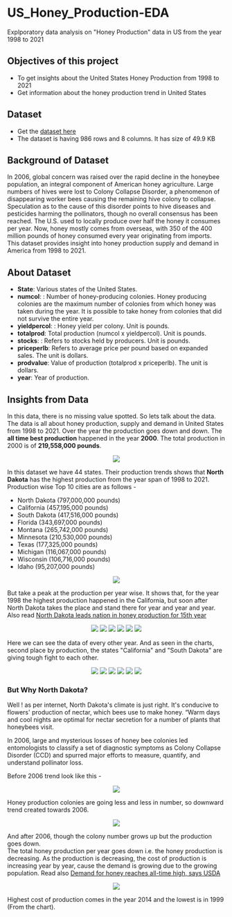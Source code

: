 # US_Honey_Production-EDA
Explporatory data analysis on "Honey Production" data in US from the year 1998 to 2021
## Objectives of this project
- To get insights about the United States Honey Production from 1998 to 2021
- Get information about the honey production trend in United States

## Dataset
- Get the [dataset here](https://github.com/avinabagh98/US_Honey_Production-EDA/blob/66fbc4963f445d44990cb4e432af162564ebdcf8/honeyproduction%201998-2021.csv)
- The dataset is having 986 rows and 8 columns. It has size of 49.9 KB

## Background of Dataset
In 2006, global concern was raised over the rapid decline in the honeybee
population, an integral component of American honey agriculture. Large
numbers of hives were lost to Colony Collapse Disorder, a phenomenon of
disappearing worker bees causing the remaining hive colony to collapse.
Speculation as to the cause of this disorder points to hive diseases and
pesticides harming the pollinators, though no overall consensus has been
reached. The U.S. used to locally produce over half the honey it consumes
per year. Now, honey mostly comes from overseas, with 350 of the 400
million pounds of honey consumed every year originating from imports. This dataset provides insight into honey production supply and demand in
America from 1998 to 2021.

## About Dataset
- **State**: Various states of the United States.
- **numcol**: : Number of honey-producing colonies. Honey producing colonies
are the maximum number of colonies from which honey was taken during
the year. It is possible to take honey from colonies that did not survive the
entire year.
- **yieldpercol**: : Honey yield per colony. Unit is pounds.
- **totalprod**: Total production (numcol x yieldpercol). Unit is pounds.
- **stocks**: : Refers to stocks held by producers. Unit is pounds.
- **priceperlb**: Refers to average price per pound based on expanded sales. The
unit is dollars.
- **prodvalue**: Value of production (totalprod x priceperlb). The unit is dollars.
- **year**: Year of production.

## Insights from Data
In this data, there is no missing value spotted. So lets talk about the data.
The data is all about honey production, supply and demand in United States from 1998 to 2021. Over the year the production goes down and down.
The **all time best production** happened in the year **2000**. The total production in 2000 is of **219,558,000 pounds**.<br>
<p align ="center">
<img src = "https://github.com/avinabagh98/US_Honey_Production-EDA/blob/main/1.png"/>
</p>

In this dataset we have 44 states. Their production trends shows that **North Dakota** has the highest production from the year span of 1998 to 2021.
Production wise Top  10 cities are as follows - 
- North Dakota    (797,000,000 pounds)
- California      (457,195,000 pounds)
- South Dakota    (417,516,000 pounds)
- Florida         (343,697,000 pounds)
- Montana         (265,742,000 pounds)
- Minnesota       (210,530,000 pounds)
- Texas           (177,325,000 pounds)
- Michigan        (116,067,000 pounds)
- Wisconsin       (106,716,000 pounds)
- Idaho            (95,207,000 pounds)

<p align ="center">
<img src = "https://github.com/avinabagh98/US_Honey_Production-EDA/blob/main/2.png"/>
</p>

But take a peak at the production per year wise. It shows that, for the year 1998 the highest production happened in the California, but soon after North Dakota
takes the place and stand there for year and year and year. Also read [North Dakota leads nation in honey production for 15th year](https://apnews.com/article/5749289cc5ee41cf83c5e8a59825e3ac)

<p align ="center">
<img src = "https://github.com/avinabagh98/US_Honey_Production-EDA/blob/main/3a.png"/>
<img src = "https://github.com/avinabagh98/US_Honey_Production-EDA/blob/main/3b.png"/>
<img src = "https://github.com/avinabagh98/US_Honey_Production-EDA/blob/main/3c.png"/>
<img src = "https://github.com/avinabagh98/US_Honey_Production-EDA/blob/main/3d.png"/>
<img src = "https://github.com/avinabagh98/US_Honey_Production-EDA/blob/main/3e.png"/>
<img src = "https://github.com/avinabagh98/US_Honey_Production-EDA/blob/main/3f.png"/>
</p>

Here we can see the data of every other year. And as seen in the charts, second place by production, the states "California" and "South Dakota" are giving tough
fight to each other.

<p align ="center">
<img src = "https://github.com/avinabagh98/US_Honey_Production-EDA/blob/main/3g.png"/>
<img src = "https://github.com/avinabagh98/US_Honey_Production-EDA/blob/main/3h.png"/>
<img src = "https://github.com/avinabagh98/US_Honey_Production-EDA/blob/main/3i.png"/>
<img src = "https://github.com/avinabagh98/US_Honey_Production-EDA/blob/main/3j.png"/>
<img src = "https://github.com/avinabagh98/US_Honey_Production-EDA/blob/main/3k.png"/>
<img src = "https://github.com/avinabagh98/US_Honey_Production-EDA/blob/main/3l.png"/>
</p>


### But Why North Dakota?
Well ! as per internet, North Dakota's climate is just right. It's conducive to flowers' production of nectar, which bees use to make honey. “Warm days and cool nights 
are optimal for nectar secretion for a number of plants that honeybees visit.

In 2006, large and mysterious losses of honey bee colonies led entomologists to classify a set of diagnostic symptoms as Colony Collapse Disorder (CCD) and spurred major efforts to measure, quantify, and understand pollinator loss.

Before 2006 trend look like this -
<p align="center">
<img src= "https://github.com/avinabagh98/US_Honey_Production-EDA/blob/main/4.png"/>
</p>

Honey production colonies are going less and less in number, so downward trend created towards 2006.

<p align="center">
<img src= "https://github.com/avinabagh98/US_Honey_Production-EDA/blob/main/5.png"/>
</p>

And after 2006, though the colony number grows up but the production goes down.<br>
The total honey production per year goes down i.e. the honey production is decreasing.
As the production is decreasing, the cost of production is increasing year by year, cause the demand is growing due to the growing population.
Read also [Demand for honey reaches all-time high, says USDA](https://www.snackandbakery.com/articles/99265-demand-for-honey-reaches-all-time-high-says-usda#:~:text=The%20growth%20in%20demand%2C%20in,honey%20being%20a%20healthy%20sweetener.)

<p align="center">
<img src= "https://github.com/avinabagh98/US_Honey_Production-EDA/blob/main/6a.png"/>
</p>
Highest cost of production comes in the year 2014 and the lowest is in 1999 (From the chart). 






